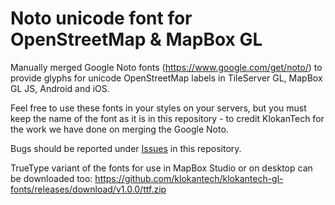 # Noto unicode font for OpenStreetMap & MapBox GL

Manually merged Google Noto fonts (https://www.google.com/get/noto/) to provide glyphs for unicode OpenStreetMap labels in TileServer GL, MapBox GL JS, Android and iOS.

Feel free to use these fonts in your styles on your servers, but you must keep the name of the font as it is in this repository - to credit KlokanTech for the work we have done on merging the Google Noto.

Bugs should be reported under [Issues](https://github.com/klokantech/klokantech-gl-fonts/issues) in this repository.

TrueType variant of the fonts for use in MapBox Studio or on desktop can be downloaded too: https://github.com/klokantech/klokantech-gl-fonts/releases/download/v1.0.0/ttf.zip
